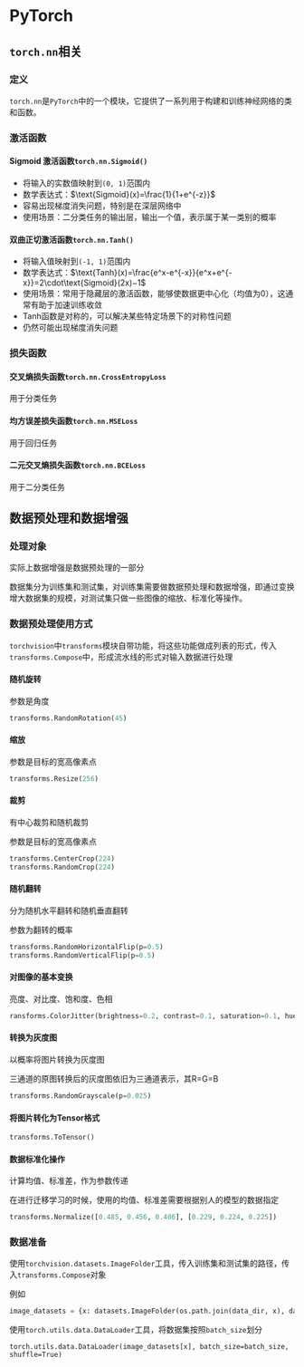 #  PyTorch

## `torch.nn`相关

### 定义

`torch.nn`是`PyTorch`中的一个模块，它提供了一系列用于构建和训练神经网络的类和函数。

### 激活函数

#### Sigmoid 激活函数`torch.nn.Sigmoid()`

- 将输入的实数值映射到`(0, 1)`范围内
- 数学表达式：$\text{Sigmoid}(x)=\frac{1}{1+e^{-z}}$
- 容易出现梯度消失问题，特别是在深层网络中
- 使用场景：二分类任务的输出层，输出一个值，表示属于某一类别的概率

#### 双曲正切激活函数`torch.nn.Tanh()`

- 将输入值映射到`(-1, 1)`范围内
- 数学表达式：$\text{Tanh}(x)=\frac{e^x-e^{-x}}{e^x+e^{-x}}=2\cdot\text{Sigmoid}(2x)−1$
- 使用场景：常用于隐藏层的激活函数，能够使数据更中心化（均值为0），这通常有助于加速训练收敛
- Tanh函数是对称的，可以解决某些特定场景下的对称性问题
- 仍然可能出现梯度消失问题


### 损失函数

#### 交叉熵损失函数`torch.nn.CrossEntropyLoss`

用于分类任务

#### 均方误差损失函数`torch.nn.MSELoss`

用于回归任务

#### 二元交叉熵损失函数`torch.nn.BCELoss`

用于二分类任务

## 数据预处理和数据增强

### 处理对象

实际上数据增强是数据预处理的一部分

数据集分为训练集和测试集，对训练集需要做数据预处理和数据增强，即通过变换增大数据集的规模，对测试集只做一些图像的缩放、标准化等操作。

### 数据预处理使用方式

`torchvision`中`transforms`模块自带功能，将这些功能做成列表的形式，传入`transforms.Compose`中，形成流水线的形式对输入数据进行处理

#### 随机旋转

参数是角度

```python
transforms.RandomRotation(45)
```

#### 缩放

参数是目标的宽高像素点

```python
transforms.Resize(256)
```

#### 裁剪

有中心裁剪和随机裁剪

参数是目标的宽高像素点

```python
transforms.CenterCrop(224)
transforms.RandomCrop(224)
```

#### 随机翻转

分为随机水平翻转和随机垂直翻转

参数为翻转的概率

```python
transforms.RandomHorizontalFlip(p=0.5)
transforms.RandomVerticalFlip(p=0.5)
```

#### 对图像的基本变换

亮度、对比度、饱和度、色相

```python
ransforms.ColorJitter(brightness=0.2, contrast=0.1, saturation=0.1, hue=0.1)
```

#### 转换为灰度图

以概率将图片转换为灰度图

三通道的原图转换后的灰度图依旧为三通道表示，其R=G=B

```python
transforms.RandomGrayscale(p=0.025)
```

#### 将图片转化为Tensor格式

```python
transforms.ToTensor()
```

#### 数据标准化操作

计算均值、标准差，作为参数传递

在进行迁移学习的时候，使用的均值、标准差需要根据别人的模型的数据指定

```python
transforms.Normalize([0.485, 0.456, 0.406], [0.229, 0.224, 0.225])
```

### 数据准备

使用`torchvision.datasets.ImageFolder`工具，传入训练集和测试集的路径，传入`transforms.Compose`对象

例如

```python
image_datasets = {x: datasets.ImageFolder(os.path.join(data_dir, x), data_transforms[x]) for x in ['train', 'valid']}
```

使用`torch.utils.data.DataLoader`工具，将数据集按照`batch_size`划分

```
torch.utils.data.DataLoader(image_datasets[x], batch_size=batch_size, shuffle=True)
```
